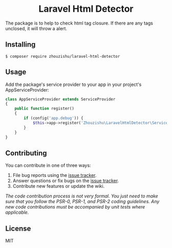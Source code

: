 <h1 align="center">Laravel Html Detector</h1>
<p>The package is to help to check html tag closure. If there are any tags unclosed, it will throw a alert.</p>

## Installing

```shell
$ composer require zhouzishu/laravel-html-detector
```

## Usage

Add the package's service provider to your app in your project's AppServiceProvider:

```php
class AppServiceProvider extends ServiceProvider
{
    public function register()
    {
        if (config('app.debug')) {
            $this->app->register('Zhouzishu\LaravelHtmlDetector\ServiceProvider');
        }
    }
}
```

## Contributing

You can contribute in one of three ways:

1. File bug reports using the [issue tracker](https://github.com/zhouzishu/laravel-html-detector/issues).
2. Answer questions or fix bugs on the [issue tracker](https://github.com/zhouzishu/laravel-html-detector/issues).
3. Contribute new features or update the wiki.

_The code contribution process is not very formal. You just need to make sure that you follow the PSR-0, PSR-1, and PSR-2 coding guidelines. Any new code contributions must be accompanied by unit tests where applicable._

## License

MIT
